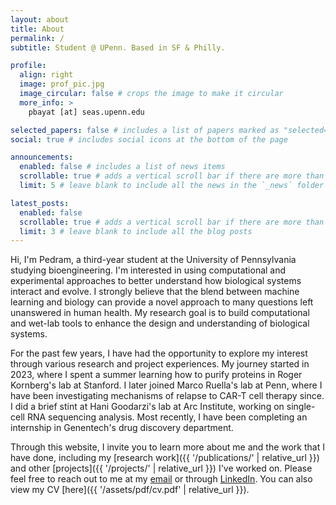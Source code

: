 ```yaml
---
layout: about
title: About
permalink: /
subtitle: Student @ UPenn. Based in SF & Philly.

profile:
  align: right
  image: prof_pic.jpg
  image_circular: false # crops the image to make it circular
  more_info: >
    pbayat [at] seas.upenn.edu

selected_papers: false # includes a list of papers marked as "selected={true}"
social: true # includes social icons at the bottom of the page

announcements:
  enabled: false # includes a list of news items
  scrollable: true # adds a vertical scroll bar if there are more than 3 news items
  limit: 5 # leave blank to include all the news in the `_news` folder

latest_posts:
  enabled: false
  scrollable: true # adds a vertical scroll bar if there are more than 3 new posts items
  limit: 3 # leave blank to include all the blog posts
---
```


Hi, I'm Pedram, a third-year student at the University of Pennsylvania studying bioengineering. I'm interested in using computational and experimental approaches to better understand how biological systems interact and evolve. I strongly believe that the blend between machine learning and biology can provide a novel approach to many questions left unanswered in human health. My research goal is to build computational and wet-lab tools to enhance the design and understanding of biological systems.

For the past few years, I have had the opportunity to explore my interest through various research and project experiences. My journey started in 2023, where I spent a summer learning how to purify proteins in Roger Kornberg's lab at Stanford. I later joined Marco Ruella's lab at Penn, where I have been investigating mechanisms of relapse to CAR-T cell therapy since. I did a brief stint at Hani Goodarzi's lab at Arc Institute, working on single-cell RNA sequencing analysis. Most recently, I have been completing an internship in Genentech's drug discovery department.

Through this website, I invite you to learn more about me and the work that I have done, including my [research work]({{ '/publications/' | relative_url }}) and other [projects]({{ '/projects/' | relative_url }}) I've worked on. Please feel free to reach out to me at my [email](mailto:pbayat@seas.upenn.edu) or through [LinkedIn](https://www.linkedin.com/in/pedrambayat/). You can also view my CV [here]({{ '/assets/pdf/cv.pdf' | relative_url }}).
